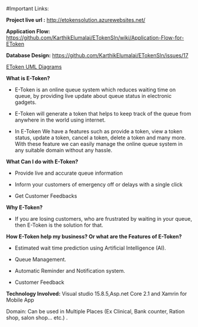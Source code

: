 #Important Links:

**Project live url :** http://etokensolution.azurewebsites.net/

**Application Flow:** https://github.com/KarthikElumalai/ETokenSln/wiki/Application-Flow-for-EToken

**Database Design:**  https://github.com/KarthikElumalai/ETokenSln/issues/17

[EToken UML Diagrams](https://github.com/KarthikElumalai/ETokenSln/issues/23)

**What is E-Token?**

- E-Token is an online queue system which reduces waiting time on queue, by providing live update about queue status in electronic gadgets.

- E-Token will generate a token that helps to keep track of the queue from anywhere in the world using internet.

- In E-Token We have a features such as provide a token, view a token status,  update a token, cancel a token, delete a token and many more. With these feature we can easily manage the online queue system in any suitable domain without any hassle.



**What Can I do with E-Token?**

- Provide live and accurate queue information

- Inform your customers of emergency off or delays with a single click

- Get Customer Feedbacks
            
**Why E-Token?**

- If you are losing customers, who are frustrated by waiting in your queue, then E-Token is the solution for that.
 
**How E-Token help my business? Or what are the Features of E-Token?**

- Estimated wait time prediction using Artificial Intelligence (AI).

- Queue Management.

- Automatic Reminder and Notification system.

- Customer Feedback


**Technology Involved:**     Visual studio 15.8.5,Asp.net Core 2.1 and Xamrin for Mobile App

Domain: Can be used in Multiple Places (Ex Clinical, Bank counter, Ration shop, salon shop... etc.)
.
